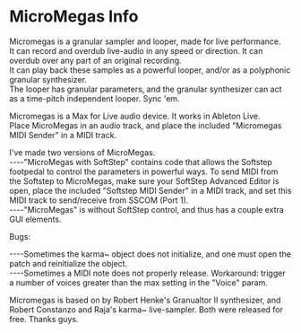 # MicroMegas Info
Micromegas is a granular sampler and looper, made for live performance. <br>
It can record and overdub live-audio in any speed or direction. It can overdub over any part of an original recording. <br>
It can play back these samples as a powerful looper, and/or as a polyphonic granular synthesizer. <br>
The looper has granular parameters, and the granular synthesizer can act as a time-pitch independent looper. Sync 'em. <br>

Micromegas is a Max for Live audio device. It works in Ableton Live. <br>
Place MicroMegas in an audio track, and place the included "Micromegas MIDI Sender" in a MIDI track. <br>

I've made two versions of MicroMegas. <br>
----"MicroMegas with SoftStep" contains code that allows the Softstep footpedal to control the parameters in powerful ways.
To send MIDI from the Softstep to MicroMegas, make sure your SoftStep Advanced Editor is open, place the included "Softstep MIDI Sender" in a MIDI track, and set this MIDI track to send/receive from SSCOM (Port 1). <br>
----"MicroMegas" is without SoftStep control, and thus has a couple extra GUI elements.


Bugs:

----Sometimes the karma~ object does not initialize, and one must open the patch and reinitialize the object. <br>
----Sometimes a MIDI note does not properly release. Workaround: trigger a number of voices greater than the max setting in the "Voice" param.

Micromegas is based on by Robert Henke's Granualtor II synthesizer, and Robert Constanzo and Raja's karma~ live-sampler. Both were released for free. Thanks guys.
